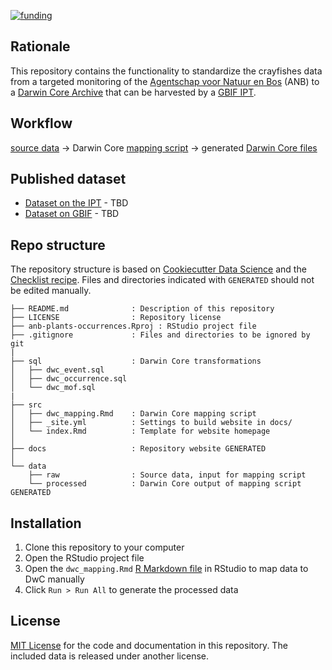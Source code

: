 [![funding](https://img.shields.io/static/v1?label=published+through&message=LIFE+RIPARIAS&labelColor=00a58d&color=ffffff)](https://www.riparias.be/)

## Rationale

This repository contains the functionality to standardize the crayfishes data from a targeted monitoring of the [Agentschap voor Natuur en Bos](https://www.natuurenbos.be/) (ANB) to a [Darwin Core Archive](https://ipt.gbif.org/manual/en/ipt/2.5/dwca-guide) that can be harvested by a [GBIF IPT](https://ipt.gbif.org/manual/en/ipt/2.5/).

## Workflow

[source data](https://github.com/riparias/anb-plants-occurrences/tree/main/data/raw) → Darwin Core [mapping script](https://riparias.github.io/anb-plants-occurrences/dwc_mapping.html) → generated [Darwin Core files](https://github.com/riparias/anb-plants-occurrences/tree/main/data/processed)


## Published dataset

* [Dataset on the IPT](#) - TBD
* [Dataset on GBIF](#) - TBD

## Repo structure

The repository structure is based on [Cookiecutter Data Science](http://drivendata.github.io/cookiecutter-data-science/) and the [Checklist recipe](https://github.com/trias-project/checklist-recipe). Files and directories indicated with `GENERATED` should not be edited manually.

```
├── README.md              : Description of this repository
├── LICENSE                : Repository license
├── anb-plants-occurrences.Rproj : RStudio project file
├── .gitignore             : Files and directories to be ignored by git
|
├── sql                    : Darwin Core transformations
│   ├── dwc_event.sql
│   ├── dwc_occurrence.sql
│   └── dwc_mof.sql
|
├── src
│   ├── dwc_mapping.Rmd    : Darwin Core mapping script
│   ├── _site.yml          : Settings to build website in docs/
│   └── index.Rmd          : Template for website homepage
│
├── docs                   : Repository website GENERATED
│
└── data
    ├── raw                : Source data, input for mapping script
    └── processed          : Darwin Core output of mapping script GENERATED
```

## Installation

1. Clone this repository to your computer
2. Open the RStudio project file
5. Open the `dwc_mapping.Rmd` [R Markdown file](https://rmarkdown.rstudio.com/) in RStudio to map data to DwC manually
6. Click `Run > Run All` to generate the processed data

## License

[MIT License](https://github.com/riparias/anb-crayfishes-occurrences/blob/main/LICENSE) for the code and documentation in this repository. The included data is released under another license.
